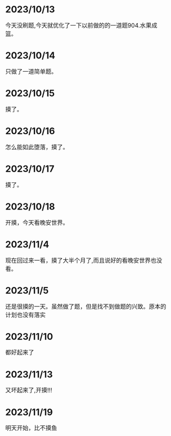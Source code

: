 # 2023/10/13  
<font size=4>今天没刷题,今天就优化了一下以前做的的一道题904.水果成篮。  </font>
# 2023/10/14  
<font size=4>只做了一道简单题。  </font>
# 2023/10/15  
<font size=4>摸了。  </font>
# 2023/10/16  
 <font size=4>怎么能如此堕落，摸了。 </font> 
# 2023/10/17  
 <font size=4>摸了。  </font>
# 2023/10/18 
 <font size=4>开摸，今天看晚安世界。  </font>
# 2023/11/4  
 <font size=4>现在回过来一看，摸了大半个月了,而且说好的看晚安世界也没看。  </font>
# 2023/11/5  
 <font size=4>还是很摸的一天。虽然做了题，但是找不到做题的兴致。原本的计划也没有落实</font>
# 2023/11/10  
 <font size=4>都好起来了</font>
# 2023/11/13
<font size=4>又坏起来了,开摸!!!</font>
# 2023/11/19
<font size=4>明天开始，比不摸鱼</font>